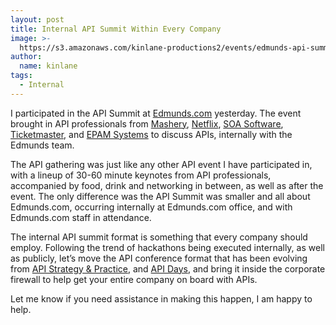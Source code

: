 ```yaml
---
layout: post
title: Internal API Summit Within Every Company
image: >-
  https://s3.amazonaws.com/kinlane-productions2/events/edmunds-api-summit/edmunds-panel.jpg
author:
  name: kinlane
tags:
  - Internal
---
```

I participated in the API Summit at [Edmunds.com](http://www.edmunds.com/) yesterday. The event brought in API professionals from [Mashery](http://www.mashery.com/), [Netflix](http://netflix.com), [SOA Software](http://www.soa.com/), [Ticketmaster](http://www.ticketmaster.com/), and [EPAM Systems](http://www.epam.com/) to discuss APIs, internally with the Edmunds team.

The API gathering was just like any other API event I have participated in, with a lineup of 30-60 minute keynotes from API professionals, accompanied by food, drink and networking in between, as well as after the event. The only difference was the API Summit was smaller and all about Edmunds.com, occurring internally at Edmunds.com office, and with Edmunds.com staff in attendance.

The internal API summit format is something that every company should employ. Following the trend of hackathons being executed internally, as well as publicly, let’s move the API conference format that has been evolving from [API Strategy & Practice](http://www.apistrategyconference.com/), and [API Days](http://apidays.io/), and bring it inside the corporate firewall to help get your entire company on board with APIs.

Let me know if you need assistance in making this happen, I am happy to help.